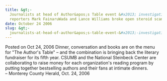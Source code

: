 ```yaml
---
title: &gt;-
  Journalists at head of Author&apos;s Table event &#x2013; investigative
  reporters Mark FainaruWada and Lance Williams broke open steroid scandal story
date: October 24 2006
slug: &gt;-
  journalists-at-head-of-author&apos;s-table-event-&#x2013;-investigative-reporters-mark-fainaruwada-and-lance-williams-broke-open-steroid-scandal-story
---
```





<span class="date">Posted on Oct 24, 2006    </span>
Dinner, conversation and books are on the menu for &quot;The Author&apos;s
Table&quot; &#x2013; and the combination is bringing back the literary
fundraiser for its fifth year. CSUMB and the National Steinbeck
Center are collaborating to raise money for each organization&apos;s
reading program by putting together bestselling authors and their
fans at intimate dinners.<br>
&#x2013; Monterey County Herald, Oct. 24, 2006<br/></br>




